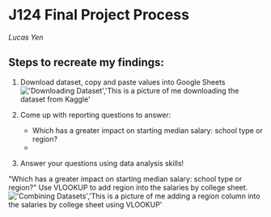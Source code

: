 # J124 Final Project Process
 *Lucas Yen*


## Steps to recreate my findings:
1. Download dataset, copy and paste values into Google Sheets
!['Downloading Dataset','This is a picture of me downloading the dataset from Kaggle'](https://user-images.githubusercontent.com/87663499/128904904-c1ec3468-65ae-417c-a34f-1d0ed25329bf.png)

2. Come up with reporting questions to answer:
   * Which has a greater impact on starting median salary: school type or region?
   * 
   
3. Answer your questions using data analysis skills!

"Which has a greater impact on starting median salary: school type or region?"
Use VLOOKUP to add region into the salaries by college sheet.
!['Combining Datasets','This is a picture of me adding a region column into the salaries by college sheet using VLOOKUP'](https://user-images.githubusercontent.com/87663499/128911059-e2c9ecd9-e948-4a49-a6d8-cdabef8659f3.png)


